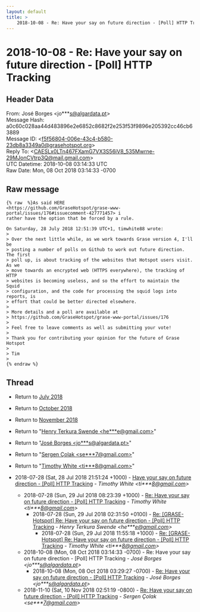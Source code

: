 ```yaml
---
layout: default
title: >
    2018-10-08 - Re: Have your say on future direction - [Poll] HTTP Tracking
---
```


# 2018-10-08 - Re: Have your say on future direction - [Poll] HTTP Tracking

## Header Data

From: José Borges \<jo***s@algardata.pt\><br>
Message Hash: a0c60c028aa44d483896e2e6852c8682f2e253f53f9896e205392cc46cb63889<br>
Message ID: \<f5f56804-006e-43c4-b580-23db8a3349a0@grasehotspot.org\><br>
Reply To: \<CAESLx0LTn467FXamG7VX3S56iV8_535Mwrne-29MJonCVtrp3Q@mail.gmail.com\><br>
UTC Datetime: 2018-10-08 03:14:33 UTC<br>
Raw Date: Mon, 08 Oct 2018 03:14:33 -0700<br>

## Raw message

```
{% raw  %}As said HERE 
<https://github.com/GraseHotspot/grase-www-portal/issues/176#issuecomment-427771457> i 
rather have the option that be forced by a rule.

On Saturday, 28 July 2018 12:51:39 UTC+1, timwhite88 wrote:
>
> Over the next little while, as we work towards Grase version 4, I'll be 
> posting a number of polls on Github to work out future direction. The first 
> poll up, is about tracking of the websites that Hotspot users visit. As we 
> move towards an encrypted web (HTTPS everywhere), the tracking of HTTP 
> websites is becoming useless, and so the effort to maintain the Squid 
> configuration, and the code for processing the squid logs into reports, is 
> effort that could be better directed elsewhere.
>
> More details and a poll are available at 
> https://github.com/GraseHotspot/grase-www-portal/issues/176
>
> Feel free to leave comments as well as submitting your vote!
>
> Thank you for contributing your opinion for the future of Grase Hotspot
>
> Tim
>
{% endraw %}
```

## Thread

+ Return to [July 2018](/archive/2018/07)
+ Return to [October 2018](/archive/2018/10)
+ Return to [November 2018](/archive/2018/11)

+ Return to "[Henry Terkura Swende <he***e<span>@</span>gmail.com>](/authors/he___e_at_gmail_com)"
+ Return to "[José Borges <jo***s<span>@</span>algardata.pt>](/authors/jo___s_at_algardata_pt)"
+ Return to "[Sergen Çolak <se***7<span>@</span>gmail.com>](/authors/se___7_at_gmail_com)"
+ Return to "[Timothy White <ti***8<span>@</span>gmail.com>](/authors/ti___8_at_gmail_com)"

+ 2018-07-28 (Sat, 28 Jul 2018 21:51:24 +1000) - [Have your say on future direction - [Poll] HTTP Tracking](/archive/2018/07/1f33ade4bc487beb83da28435b109ceaa378081aeec85c928b77b79d9d2a73fa) - _Timothy White \<ti***8@gmail.com\>_
  + 2018-07-28 (Sun, 29 Jul 2018 08:23:39 +1000) - [Re: Have your say on future direction - [Poll] HTTP Tracking](/archive/2018/07/baab2f649ec8bdf2e33e8171e64b4bc6ff045a52b15878a063af63161a0f21dd) - _Timothy White \<ti***8@gmail.com\>_
    + 2018-07-28 (Sun, 29 Jul 2018 02:31:50 +0100) - [Re: [GRASE-Hotspot] Re: Have your say on future direction - [Poll] HTTP Tracking](/archive/2018/07/ba6a4579148f41a89cfc49344cd67554a3f2230fb0aa84624765d83ee77f7e21) - _Henry Terkura Swende \<he***e@gmail.com\>_
      + 2018-07-28 (Sun, 29 Jul 2018 11:55:18 +1000) - [Re: [GRASE-Hotspot] Re: Have your say on future direction - [Poll] HTTP Tracking](/archive/2018/07/2a328ae50f6f685c81cbaa5f16f130f22184bda4923a2b0bc46939b1c030611d) - _Timothy White \<ti***8@gmail.com\>_
  + 2018-10-08 (Mon, 08 Oct 2018 03:14:33 -0700) - Re: Have your say on future direction - [Poll] HTTP Tracking - _José Borges \<jo***s@algardata.pt\>_
    + 2018-10-08 (Mon, 08 Oct 2018 03:29:27 -0700) - [Re: Have your say on future direction - [Poll] HTTP Tracking](/archive/2018/10/4e0015d6216bc4fc8f26b373442d39c55c0eb01bebb82621e52965a8aca720ac) - _José Borges \<jo***s@algardata.pt\>_
  + 2018-11-10 (Sat, 10 Nov 2018 02:51:19 -0800) - [Re: Have your say on future direction - [Poll] HTTP Tracking](/archive/2018/11/c4cb97a21a217ab600cb70e5903dd6a95777d750cb5276f384854c4df3bbf3b9) - _Sergen Çolak \<se***7@gmail.com\>_

